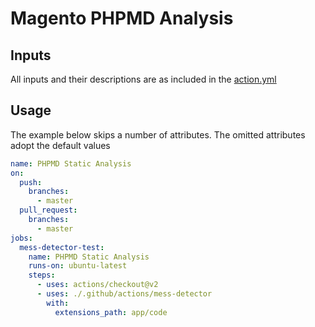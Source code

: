 # Magento PHPMD Analysis

## Inputs

All inputs and their descriptions are as included in the [action.yml](./action.yml)

## Usage

The example below skips a number of attributes. The omitted attributes adopt the default values

```yml
name: PHPMD Static Analysis
on:
  push:
    branches:
      - master
  pull_request:
    branches:
      - master
jobs:
  mess-detector-test:
    name: PHPMD Static Analysis
    runs-on: ubuntu-latest
    steps:
      - uses: actions/checkout@v2
      - uses: ./.github/actions/mess-detector
        with:
          extensions_path: app/code

```